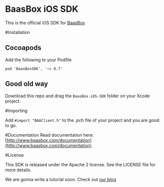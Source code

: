 BaasBox iOS SDK
=======

This is the official iOS SDK for [BaasBox](http://www.baasbox.com)

#Installation

## Cocoapods

Add the following to your Podfile

``pod 'BaasBoxSDK', '~> 0.7'``

## Good old way

Download this repo and drag the `BaasBox-iOS-SDK` folder on your Xcode project. 

#Importing

Add `#import "BAAClient.h"` to the .pch file of your project and you are good to go.

#Documentation
Read documentation here: [http://www.baasbox.com/documentation](http://www.baasbox.com/documentation)

#License

This SDK is released under the Apache 2 license. See the LICENSE file for more details.

We are gonna write a tutorial soon. Check out [our blog](http://www.baasbox.com/blog/)
